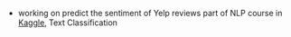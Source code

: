 - working on predict the sentiment of Yelp reviews part of NLP course in [Kaggle](https://www.kaggle.com/learn/natural-language-processing), Text Classification
